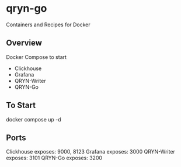 # qryn-go
Containers and Recipes for Docker

## Overview

Docker Compose to start
 - Clickhouse
 - Grafana
 - QRYN-Writer
 - QRYN-Go

## To Start

docker compose up -d

## Ports

Clickhouse exposes: 9000, 8123
Grafana exposes: 3000
QRYN-Writer exposes: 3101
QRYN-Go exposes: 3200
